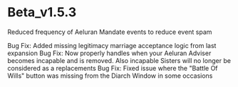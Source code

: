 # Beta_v1.5.3

Reduced frequency of Aeluran Mandate events to reduce event spam

Bug Fix: Added missing legitimacy marriage acceptance logic from last expansion
Bug Fix: Now properly handles when your Aeluran Adviser becomes incapable and is removed. Also incapable Sisters will no longer be considered as a replacements
Bug Fix: Fixed issue where the "Battle Of Wills" button was missing from the Diarch Window in some occasions
